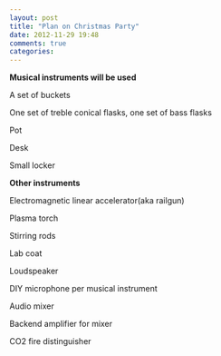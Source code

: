 ```yaml
---
layout: post
title: "Plan on Christmas Party"
date: 2012-11-29 19:48
comments: true
categories: 
---
```


**Musical instruments will be used**

A set of buckets

One set of treble conical flasks, one set of bass flasks

Pot

Desk

Small locker

**Other instruments**

Electromagnetic linear accelerator(aka railgun)

Plasma torch

Stirring rods

Lab coat

Loudspeaker

DIY microphone per musical instrument

Audio mixer

Backend amplifier for mixer

CO2 fire distinguisher

